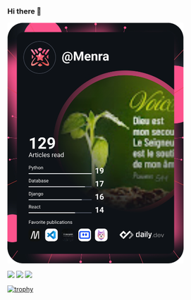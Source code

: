 ### Hi there 👋


<a href="https://app.daily.dev/DailyDevTips"><img src="https://github.com/menraromial/menraromial/blob/main/devcard.svg" width="400" alt="romial menra's Dev Card"/></a>

![](http://github-profile-summary-cards.vercel.app/api/cards/stats?username=menraromial&theme=nord_bright)
![](http://github-profile-summary-cards.vercel.app/api/cards/repos-per-language?username=menraromial&theme=nord_bright&exclude={exclude})
![](http://github-profile-summary-cards.vercel.app/api/cards/most-commit-language?username=menraromial&theme=nord_bright&exclude={exclude})

[![trophy](https://github-profile-trophy.vercel.app/?username=menraromial)](https://github.com/ryo-ma/github-profile-trophy)


